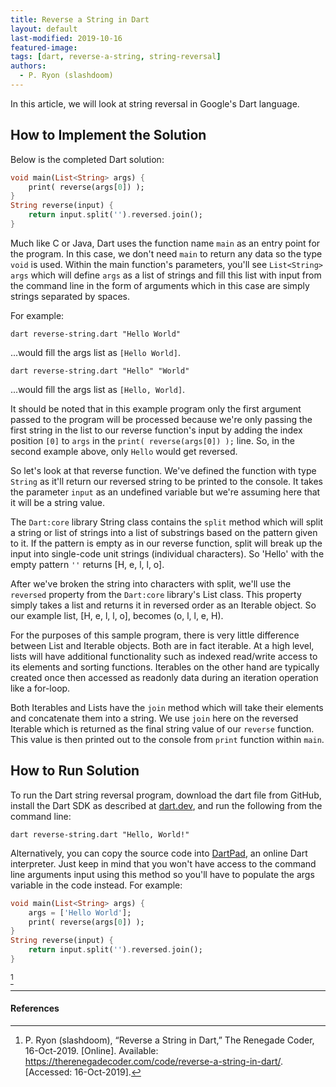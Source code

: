 ```yaml
---
title: Reverse a String in Dart
layout: default
last-modified: 2019-10-16
featured-image:
tags: [dart, reverse-a-string, string-reversal]
authors:
  - P. Ryon (slashdoom)
---
```


In this article, we will look at string reversal in Google's Dart language.

## How to Implement the Solution

Below is the completed Dart solution:

```dart
void main(List<String> args) {
    print( reverse(args[0]) );
}
String reverse(input) {
    return input.split('').reversed.join();
}
```

Much like C or Java, Dart uses the function name `main` as an entry point for the program.  In this case, we don't need `main` to return any data so the type `void` is used.  Within the main function's parameters, you'll see `List<String> args` which will define `args` as a list of strings and fill this list with input from the command line in the form of arguments which in this case are simply strings separated by spaces.

For example:

```
dart reverse-string.dart "Hello World"
```
...would fill the args list as `[Hello World]`.

```
dart reverse-string.dart "Hello" "World"
```
...would fill the args list as `[Hello, World]`.

It should be noted that in this example program only the first argument passed to the program will be processed because we're only passing the first string in the list to our reverse function's input by adding the index position `[0]` to `args` in the `print( reverse(args[0]) );` line.  So, in the second example above, only `Hello` would get reversed.

So let's look at that reverse function.  We've defined the function with type `String` as it'll return our reversed string to be printed to the console.  It takes the parameter `input` as an undefined variable but we're assuming here that it will be a string value.

The `Dart:core` library String class contains the `split` method which will split a string or list of strings into a list of substrings based on the pattern given to it.  If the pattern is empty as in our reverse function, split will break up the input into single-code unit strings (individual characters).  So 'Hello' with the empty pattern `''` returns [H, e, l, l, o].

After we've broken the string into characters with split, we'll use the `reversed` property from the `Dart:core` library's List class.  This property simply takes a list and returns it in reversed order as an Iterable object.  So our example list, [H, e, l, l, o], becomes (o, l, l, e, H).

For the purposes of this sample program, there is very little difference between List and Iterable objects.  Both are in fact iterable.  At a high level, lists will have additional functionality such as indexed read/write access to its elements and sorting functions.  Iterables on the other hand are typically created once then accessed as readonly data during an iteration operation like a for-loop.

Both Iterables and Lists have the `join` method which will take their elements and concatenate them into a string.  We use `join` here on the reversed Iterable which is returned as the final string value of our `reverse` function.  This value is then printed out to the console from `print` function within `main`.

## How to Run Solution

To run the Dart string reversal program, download the dart file from GitHub, install the Dart SDK as described at [dart.dev](https://dart.dev/get-dart), and run the following from the command line:

```console
dart reverse-string.dart "Hello, World!"
```

Alternatively, you can copy the source code into [DartPad](https://dartpad.dartlang.org/), an online Dart interpreter. Just keep in mind that you won't have access to the command line arguments input using this method so you'll have to populate the args variable in the code instead.  For example:

```dart
void main(List<String> args) {
    args = ['Hello World'];
    print( reverse(args[0]) );
}
String reverse(input) {
    return input.split('').reversed.join();
}
```
[^1]

---

#### References

[^1]: P. Ryon (slashdoom), “Reverse a String in Dart,” The Renegade Coder, 16-Oct-2019. [Online]. Available: <https://therenegadecoder.com/code/reverse-a-string-in-dart/>. [Accessed: 16-Oct-2019].